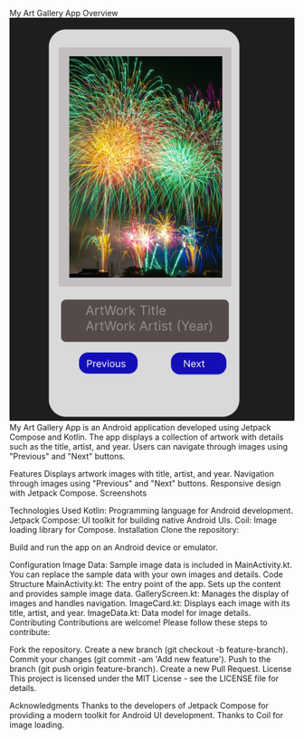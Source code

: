 My Art Gallery App
Overview
![Preview](images/ArtWork.png)
My Art Gallery App is an Android application developed using Jetpack Compose and Kotlin. The app displays a collection of artwork with details such as the title, artist, and year. Users can navigate through images using "Previous" and "Next" buttons.

Features
Displays artwork images with title, artist, and year.
Navigation through images using "Previous" and "Next" buttons.
Responsive design with Jetpack Compose.
Screenshots

Technologies Used
Kotlin: Programming language for Android development.
Jetpack Compose: UI toolkit for building native Android UIs.
Coil: Image loading library for Compose.
Installation
Clone the repository:




Build and run the app on an Android device or emulator.

Configuration
Image Data: Sample image data is included in MainActivity.kt. You can replace the sample data with your own images and details.
Code Structure
MainActivity.kt: The entry point of the app. Sets up the content and provides sample image data.
GalleryScreen.kt: Manages the display of images and handles navigation.
ImageCard.kt: Displays each image with its title, artist, and year.
ImageData.kt: Data model for image details.
Contributing
Contributions are welcome! Please follow these steps to contribute:

Fork the repository.
Create a new branch (git checkout -b feature-branch).
Commit your changes (git commit -am 'Add new feature').
Push to the branch (git push origin feature-branch).
Create a new Pull Request.
License
This project is licensed under the MIT License - see the LICENSE file for details.

Acknowledgments
Thanks to the developers of Jetpack Compose for providing a modern toolkit for Android UI development.
Thanks to Coil for image loading.